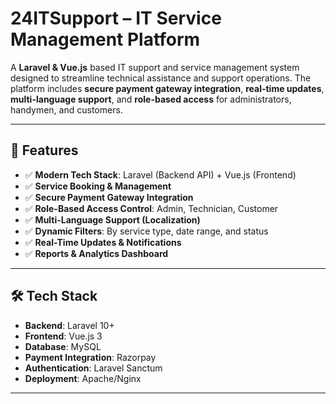 # 24ITSupport – IT Service Management Platform

A **Laravel & Vue.js** based IT support and service management system designed to streamline technical assistance and support operations. The platform includes **secure payment gateway integration**, **real-time updates**, **multi-language support**, and **role-based access** for administrators, handymen, and customers.

---

## 🚀 Features
- ✅ **Modern Tech Stack**: Laravel (Backend API) + Vue.js (Frontend)
- ✅ **Service Booking & Management**
- ✅ **Secure Payment Gateway Integration**
- ✅ **Role-Based Access Control**: Admin, Technician, Customer
- ✅ **Multi-Language Support (Localization)**
- ✅ **Dynamic Filters**: By service type, date range, and status
- ✅ **Real-Time Updates & Notifications**
- ✅ **Reports & Analytics Dashboard**

---

## 🛠️ Tech Stack
- **Backend**: Laravel 10+
- **Frontend**: Vue.js 3
- **Database**: MySQL
- **Payment Integration**: Razorpay
- **Authentication**: Laravel Sanctum
- **Deployment**: Apache/Nginx

---
